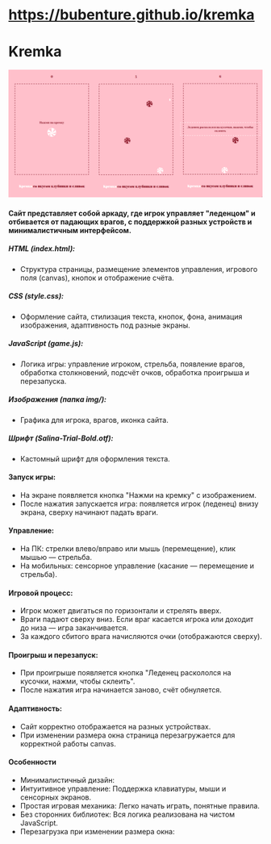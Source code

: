 # https://bubenture.github.io/kremka
# Kremka

![Изображение 0](img/0.png)

#### Сайт представляет собой аркаду, где игрок управляет "леденцом" и отбивается от падающих врагов, с поддержкой разных устройств и минималистичным интерфейсом.

##### HTML (index.html):
- Структура страницы, размещение элементов управления, игрового поля (canvas), кнопок и отображение счёта.
##### CSS (style.css):
- Оформление сайта, стилизация текста, кнопок, фона, анимация изображения, адаптивность под разные экраны.
##### JavaScript (game.js):
- Логика игры: управление игроком, стрельба, появление врагов, обработка столкновений, подсчёт очков, обработка проигрыша и перезапуска.
##### Изображения (папка img/):
- Графика для игрока, врагов, иконка сайта.
##### Шрифт (Salina-Trial-Bold.otf):
- Кастомный шрифт для оформления текста.

#### Запуск игры:
- На экране появляется кнопка "Нажми на кремку" с изображением.
- После нажатия запускается игра: появляется игрок (леденец) внизу экрана, сверху начинают падать враги.
#### Управление:
- На ПК: стрелки влево/вправо или мышь (перемещение), клик мышью — стрельба.
- На мобильных: сенсорное управление (касание — перемещение и стрельба).
#### Игровой процесс:
- Игрок может двигаться по горизонтали и стрелять вверх.
- Враги падают сверху вниз. Если враг касается игрока или доходит до низа — игра заканчивается.
- За каждого сбитого врага начисляются очки (отображаются сверху).
#### Проигрыш и перезапуск:
- При проигрыше появляется кнопка "Леденец раскололся на кусочки, нажми, чтобы склеить".
- После нажатия игра начинается заново, счёт обнуляется.

#### Адаптивность:
- Сайт корректно отображается на разных устройствах.
- При изменении размера окна страница перезагружается для корректной работы canvas.

#### Особенности
- Минималистичный дизайн:
- Интуитивное управление: Поддержка клавиатуры, мыши и сенсорных экранов.
- Простая игровая механика: Легко начать играть, понятные правила.
- Без сторонних библиотек: Вся логика реализована на чистом JavaScript.
- Перезагрузка при изменении размера окна:

